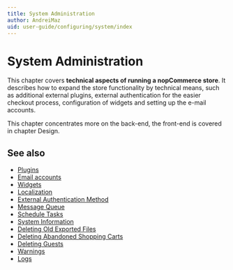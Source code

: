 ```yaml
---
title: System Administration
author: AndreiMaz
uid: user-guide/configuring/system/index
---
```

# System Administration

This chapter covers **technical aspects of running a nopCommerce store**. It describes how to expand the store functionality by technical means, such as additional external plugins, external authentication for the easier checkout process, configuration of widgets and setting up the e-mail accounts.  

This chapter concentrates more on the back-end, the front-end is covered in chapter Design.

## See also

* [Plugins](xref:user-guide/configuring/system/plugins)
* [Email accounts](xref:user-guide/configuring/system/email-accounts)
* [Widgets](xref:user-guide/configuring/system/widgets/index)
* [Localization](xref:user-guide/configuring/system/localization)
* [External Authentication Method](xref:user-guide/configuring/system/external-authentication-method/index)
* [Message Queue](xref:user-guide/configuring/system/message-queue)
* [Schedule Tasks](xref:user-guide/configuring/system/schedule-tasks)
* [System Information](xref:user-guide/configuring/system/system-information)
* [Deleting Old Exported Files](xref:user-guide/configuring/system/deleting-old-exported-files)
* [Deleting Abandoned Shopping Carts](xref:user-guide/configuring/system/deleting-abandoned-shopping-carts)
* [Deleting Guests](xref:user-guide/configuring/system/deleting-guests)
* [Warnings](xref:user-guide/configuring/system/warnings)
* [Logs](xref:user-guide/configuring/system/log)
